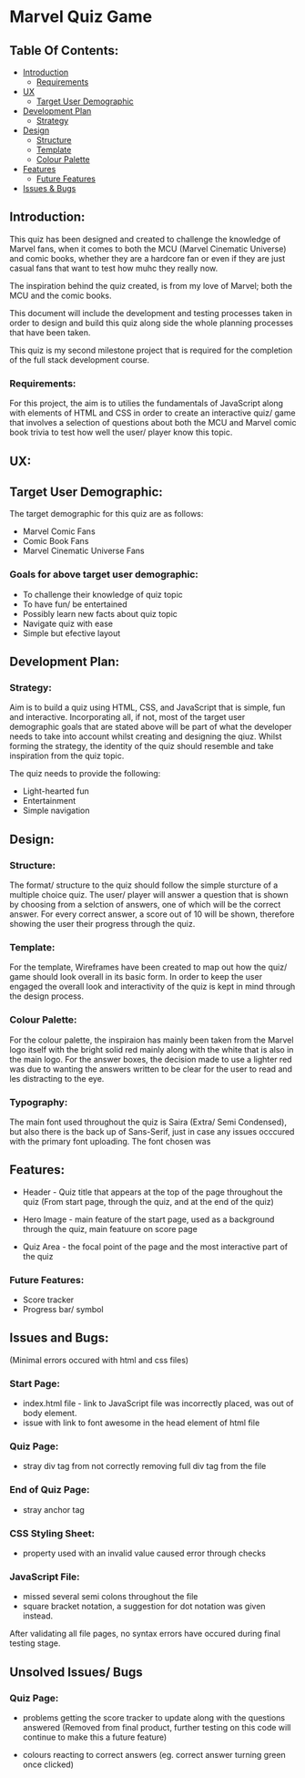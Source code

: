 # Marvel Quiz Game 

## Table Of Contents:
* [Introduction](#Introduction)
    - [Requirements](#Requirements)
* [UX](#UX)
    - [Target User Demographic](#Target-User-Demographic)
* [Development Plan](#Development-Plan)
    - [Strategy](#Strategy)
* [Design](#Design)
    - [Structure](#Structure)
    - [Template](#Template)
    - [Colour Palette](#Colour-Palette)
* [Features](#Features)
    - [Future Features](#future-features)
* [Issues & Bugs](#issues-and-bugs)



## Introduction:
This quiz has been designed and created to challenge the knowledge of Marvel fans, when it comes to both the MCU (Marvel Cinematic Universe) and comic books, whether they are a hardcore fan or even if they are just casual fans that want to test how muhc they really now.

The inspiration behind the quiz created, is from my love of Marvel; both the MCU and the comic books.

This document will include the development and testing processes taken in order to design and build this quiz along side the whole planning processes that have been taken.

This quiz is my second milestone project that is required for the completion of the full stack development course.

### Requirements:

For this project, the aim is to utilies the fundamentals of JavaScript along with elements of HTML and CSS in order to create an interactive quiz/ game that involves a selection of questions about both the MCU and Marvel comic book trivia to test how well the user/ player know this topic.


## UX:

## Target User Demographic:
The target demographic for this quiz are as follows:

* Marvel Comic Fans
* Comic Book Fans 
* Marvel Cinematic Universe Fans

### Goals for above target user demographic:
- To challenge their knowledge of quiz topic 
- To have fun/ be entertained
- Possibly learn new facts about quiz topic
- Navigate quiz with ease
- Simple but efective layout 


## Development Plan:

### Strategy:
Aim is to build a quiz using HTML, CSS, and JavaScript that is simple, fun and interactive. Incorporating all, if not, most of the target user demographic goals that are stated above will be part of what the developer needs to take into account whilst creating and designing the qiuz. Whilst forming the strategy, the identity of the quiz should resemble and take inspiration from the quiz topic.

The quiz needs to provide the following:
- Light-hearted fun
- Entertainment
- Simple navigation


## Design:

### Structure:
The format/ structure to the quiz should follow the simple sturcture of a multiple choice quiz. The user/ player will answer a question that is shown by choosing from a selction of answers, one of which will be the correct answer. For every correct answer, a score out of 10 will be shown, therefore showing the user their progress through the quiz.

### Template:
For the template, Wireframes have been created to map out how the quiz/ game should look overall in its basic form. In order to keep the user engaged the overall look and interactivity of the quiz is kept in mind through the design process.

### Colour Palette:
For the colour palette, the inspiraion has mainly been taken from the Marvel logo itself with the bright solid red mainly along with the white that is also in the main logo. For the answer boxes, the decision made to use a lighter red was due to wanting the answers written to be clear for the user to read and les distracting to the eye.

### Typography:
The main font used throughout the quiz is Saira (Extra/ Semi Condensed), but also there is the back up of Sans-Serif, just in case any issues occcured with the primary font uploading. The font chosen was 


## Features:

* Header - Quiz title that appears at the top of the page throughout the quiz (From start page, through the quiz, and at the end of the quiz)

* Hero Image - main feature of the start page, used as a background through the quiz, main featuure on score page

* Quiz Area - the focal point of the page and the most interactive part of the quiz 

### Future Features:

- Score tracker
- Progress bar/ symbol

## Issues and Bugs:

(Minimal errors occured with html and css files)

### Start Page:

- index.html file - link to JavaScript file was incorrectly placed, was out of body element. 
- issue with link to font awesome in the head element of html file

### Quiz Page:

- stray div tag from not correctly removing full div tag from the file


### End of Quiz Page:

- stray anchor tag 

### CSS Styling Sheet:

- property used with an invalid value caused error through checks

### JavaScript File:

- missed several semi colons throughout the file 
- square bracket notation, a suggestion for dot notation was given instead.

After validating all file pages, no syntax errors have occured during final testing stage.


## Unsolved Issues/ Bugs

### Quiz Page:
- problems getting the score tracker to update along with the questions answered (Removed from final product, further testing on this code will continue to make this a future feature)

- colours reacting to correct answers (eg. correct answer turning green once clicked)

